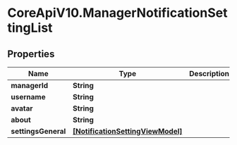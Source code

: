 # CoreApiV10.ManagerNotificationSettingList

## Properties
Name | Type | Description | Notes
------------ | ------------- | ------------- | -------------
**managerId** | **String** |  | [optional] 
**username** | **String** |  | [optional] 
**avatar** | **String** |  | [optional] 
**about** | **String** |  | [optional] 
**settingsGeneral** | [**[NotificationSettingViewModel]**](NotificationSettingViewModel.md) |  | [optional] 


